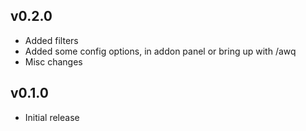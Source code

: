 ## v0.2.0

* Added filters
* Added some config options, in addon panel or bring up with /awq
* Misc changes

## v0.1.0

* Initial release
